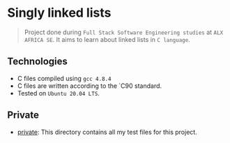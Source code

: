 # Singly linked lists

> Project done during `Full Stack Software Engineering studies` at `ALX AFRICA SE`. It aims to learn about linked lists in `C language`.

## Technologies

- C files compiled using `gcc 4.8.4`
- C files are written according to the `C90 standard.
- Tested on `Ubuntu 20.04 LTS`.

## Private

- [private](https://github.com/Sanoxi/alx-low_level_programming/tree/master/0x12-singly_linked_lists/private): This directory contains all my test files for this project.
